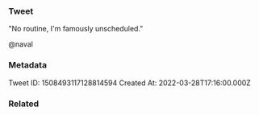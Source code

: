 ### Tweet
"No routine, I'm famously unscheduled."

@naval

### Metadata
Tweet ID: 1508493117128814594
Created At: 2022-03-28T17:16:00.000Z

### Related

